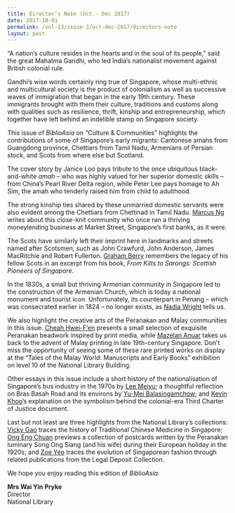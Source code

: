 ```yaml
---
title: Director’s Note (Oct - Dec 2017)
date: 2017-10-01
permalink: /vol-13/issue-3/oct-dec-2017/directors-note
layout: post
---
```

“A nation’s culture resides in the hearts and in the soul of its people,” said the great Mahatma Gandhi, who led India’s nationalist movement against British colonial rule.

Gandhi’s wise words certainly ring true of Singapore, whose multi-ethnic and multicultural society is the product of colonialism as well as successive waves of immigration that began in the early 19th century. These immigrants brought with them their culture, traditions and customs along with qualities such as resilience, thrift, kinship and entrepreneurship, which together have left behind an indelible stamp on Singapore society.

This issue of *BiblioAsia* on “Culture & Communities” highlights the contributions of some of Singapore’s early migrants: Cantonese amahs from Guangdong province, Chettiars from Tamil Nadu, Armenians of Persian stock, and Scots from where else but Scotland.

The cover story by Janice Loo pays tribute to the once ubiquitous black-and-white *amah* – who was highly valued for her superior domestic skills – from China’s Pearl River Delta region, while Peter Lee pays homage to Ah Sim, the amah who tenderly raised him from child to adulthood.

The strong kinship ties shared by these unmarried domestic servants were also evident among the Chettiars from Chettinad in Tamil Nadu. [Marcus Ng](/vol-13/issue-3/oct-dec-2017/micro-india) writes about this close-knit community who once ran a thriving moneylending business at Market Street, Singapore’s first banks, as it were.

The Scots have similarly left their imprint here in landmarks and streets named after Scotsmen, such as John Crawfurd, John Anderson, James MacRitchie and Robert Fullerton. [Graham Berry](/vol-13/issue-3/oct-dec-2017/scots-in-singapore) remembers the legacy of his fellow Scots in an excerpt from his book, *From Kilts to Sarongs: Scottish Pioneers of Singapore*.

In the 1830s, a small but thriving Armenian community in Singapore led to the construction of the Armenian Church, which is today a national monument and tourist icon. Unfortunately, its counterpart in Penang – which was consecrated earlier in 1824 – no longer exists, as [Nadia Wright](/vol-13/issue-3/oct-dec-2017/tale-of-two-churches) tells us.

We also highlight the creative arts of the Peranakan and Malay communities in this issue. [Cheah Hwei-F’en](/vol-13/issue-3/oct-dec-2017/nyonya-needlework) presents a small selection of exquisite Peranakan beadwork inspired by print media, while [Mazelan Anuar](/vol-13/issue-3/oct-dec-2017/early-malay-printing) takes us back to the advent of Malay printing in late 19th-century Singapore. Don’t miss the opportunity of seeing some of these rare printed works on display at the “Tales of the Malay World: Manuscripts and Early Books” exhibition on level 10 of the National Library Building.

Other essays in this issue include a short history of the nationalisation of Singapore’s bus industry in the 1970s by [Lee Meiyu](/vol-13/issue-3/oct-dec-2017/roadtonationalisation); a thoughtful reflection on Bras Basah Road and its environs by [Yu-Mei Balasingamchow](/vol-13/issue-3/oct-dec-2017/ramblingarndbrasbasah); and [Kevin Khoo](/vol-13/issue-3/oct-dec-2017/third-charter-justice)’s explanation on the symbolism behind the colonial-era Third Charter of Justice document.

Last but not least are three highlights from the National Library’s collections: [Vicky Gao](/vol-13/issue-3/oct-dec-2017/traditionalchinesemed) traces the history of Traditional Chinese Medicine in Singapore; [Ong Eng Chuan](/vol-13/issue-3/oct-dec-2017/european-escapade) previews a collection of postcards written by the Peranakan luminary Song Ong Siang (and his wife) during their European holiday in the 1920s; and [Zoe Yeo](/vol-13/issue-3/oct-dec-2017/fashionthroughdecades) traces the evolution of Singaporean fashion through related publications from the Legal Deposit Collection.

We hope you enjoy reading this edition of *BiblioAsia*.

<b>Mrs Wai Yin Pryke</b><br>
Director<br>
National Library